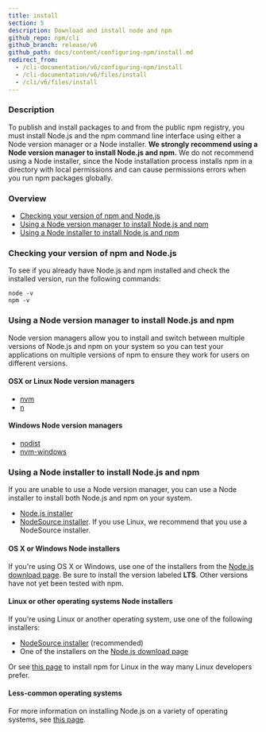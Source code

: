 ```yaml
---
title: install
section: 5
description: Download and install node and npm
github_repo: npm/cli
github_branch: release/v6
github_path: docs/content/configuring-npm/install.md
redirect_from:
  - /cli-documentation/v6/configuring-npm/install
  - /cli-documentation/v6/files/install
  - /cli/v6/files/install
---
```


### Description

To publish and install packages to and from the public npm registry, you must install Node.js and the npm command line interface using either a Node version manager or a Node installer. **We strongly recommend using a Node version manager to install Node.js and npm.** We do not recommend using a Node installer, since the Node installation process installs npm in a directory with local permissions and can cause permissions errors when you run npm packages globally.

### Overview

- [Checking your version of npm and Node.js](#checking-your-version-of-npm-and-node-js)
- [Using a Node version manager to install Node.js and npm](#using-a-node-version-manager-to-install-node-js-and-npm)
- [Using a Node installer to install Node.js and npm](#using-a-node-installer-to-install-node-js-and-npm)

### Checking your version of npm and Node.js

To see if you already have Node.js and npm installed and check the installed version, run the following commands:

```
node -v
npm -v
```

### Using a Node version manager to install Node.js and npm

Node version managers allow you to install and switch between multiple versions of Node.js and npm on your system so you can test your applications on multiple versions of npm to ensure they work for users on different versions.

#### OSX or Linux Node version managers

* [nvm](https://github.com/creationix/nvm)
* [n](https://github.com/tj/n)

#### Windows Node version managers

* [nodist](https://github.com/marcelklehr/nodist)
* [nvm-windows](https://github.com/coreybutler/nvm-windows)

### Using a Node installer to install Node.js and npm

If you are unable to use a Node version manager, you can use a Node installer to install both Node.js and npm on your system.

* [Node.js installer](https://nodejs.org/en/download/)
* [NodeSource installer](https://github.com/nodesource/distributions). If you use Linux, we recommend that you use a NodeSource installer.

#### OS X or Windows Node installers

If you're using OS X or Windows, use one of the installers from the [Node.js download page](https://nodejs.org/en/download/). Be sure to install the version labeled **LTS**. Other versions have not yet been tested with npm.

#### Linux or other operating systems Node installers

If you're using Linux or another operating system, use one of the following installers:

- [NodeSource installer](https://github.com/nodesource/distributions) (recommended)
- One of the installers on the [Node.js download page](https://nodejs.org/en/download/)

Or see [this page](https://nodejs.org/en/download/package-manager/) to install npm for Linux in the way many Linux developers prefer.


#### Less-common operating systems

For more information on installing Node.js on a variety of operating systems, see [this page][pkg-mgr].


[pkg-mgr]: https://nodejs.org/en/download/package-manager/
